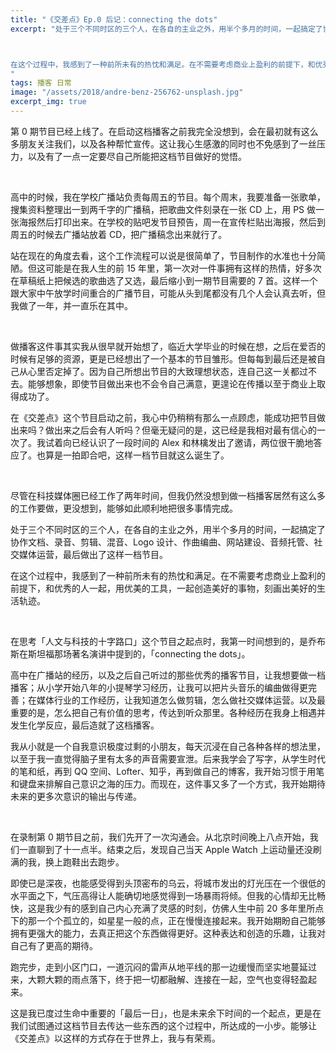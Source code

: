```yaml
---
title: "《交差点》Ep.0 后记：connecting the dots"
excerpt: "处于三个不同时区的三个人，在各自的主业之外，用半个多月的时间，一起搞定了协作文档、录音、剪辑、混音、Logo 设计、作曲编曲、网站建设、音频托管、社交媒体运营，最后做出了这样一档节目。



在这个过程中，我感到了一种前所未有的热忱和满足。在不需要考虑商业上盈利的前提下，和优秀的人一起，用优美的工具，一起创造美好的事物，刻画出美好的生活轨迹。
"
tags: 播客 日常
image: "/assets/2018/andre-benz-256762-unsplash.jpg"
excerpt_img: true
---
```


第 0 期节目已经上线了。在启动这档播客之前我完全没想到，会在最初就有这么多朋友关注我们，以及各种帮忙宣传。这让我心生感激的同时也不免感到了一丝压力，以及有了一点一定要尽自己所能把这档节目做好的觉悟。

<br>

高中的时候，我在学校广播站负责每周五的节目。每个周末，我要准备一张歌单，搜集资料整理出一到两千字的广播稿，把歌曲文件刻录在一张 CD 上，用 PS 做一张海报然后打印出来。在学校的贴吧发节目预告，周一在宣传栏贴出海报，然后到周五的时候去广播站放着 CD，把广播稿念出来就行了。

站在现在的角度去看，这个工作流程可以说是很简单了，节目制作的水准也十分简陋。但这可能是在我人生的前 15 年里，第一次对一件事拥有这样的热情，好多次在草稿纸上把候选的歌曲选了又选，最后缩小到一期节目需要的 7 首。这样一个跟大家中午放学时间重合的广播节目，可能从头到尾都没有几个人会认真去听，但我做了一年，并一直乐在其中。

<br>

做播客这件事其实我从很早就开始想了，临近大学毕业的时候在想，之后在爱否的时候有足够的资源，更是已经想出了一个基本的节目雏形。但每每到最后还是被自己从心里否定掉了。因为自己所想出节目的大致理想状态，连自己这一关都过不去。能够想象，即使节目做出来也不会令自己满意，更遑论在传播以至于商业上取得成功了。

在《交差点》这个节目启动之前，我心中仍稍稍有那么一点顾虑，能成功把节目做出来吗？做出来之后会有人听吗？但毫无疑问的是，这已经是我相对最有信心的一次了。我试着向已经认识了一段时间的 Alex 和林檎发出了邀请，两位很干脆地答应了。也算是一拍即合吧，这样一档节目就这么诞生了。

<br>

尽管在科技媒体圈已经工作了两年时间，但我仍然没想到做一档播客居然有这么多的工作要做，更没想到，能够如此顺利地把很多事情完成。

处于三个不同时区的三个人，在各自的主业之外，用半个多月的时间，一起搞定了协作文档、录音、剪辑、混音、Logo 设计、作曲编曲、网站建设、音频托管、社交媒体运营，最后做出了这样一档节目。

在这个过程中，我感到了一种前所未有的热忱和满足。在不需要考虑商业上盈利的前提下，和优秀的人一起，用优美的工具，一起创造美好的事物，刻画出美好的生活轨迹。

<br>

在思考「人文与科技的十字路口」这个节目之起点时，我第一时间想到的，是乔布斯在斯坦福那场著名演讲中提到的，「connecting the dots」。

高中在广播站的经历，以及之后自己听过的那些优秀的播客节目，让我想要做一档播客；从小学开始八年的小提琴学习经历，让我可以把片头音乐的编曲做得更完善；在媒体行业的工作经历，让我知道怎么做剪辑，怎么做社交媒体运营。以及最重要的是，怎么把自己有价值的思考，传达到听众那里。各种经历在我身上相遇并发生化学反应，最后造就了这档播客。

我从小就是一个自我意识极度过剩的小朋友，每天沉浸在自己各种各样的想法里，以至于我一直觉得脑子里有太多的声音需要宣泄。后来我学会了写字，从学生时代的笔和纸，再到 QQ 空间、Lofter、知乎，再到做自己的博客，我开始习惯于用笔和键盘来排解自己意识之海的压力。而现在，这件事又多了一个方式，我开始期待未来的更多次意识的输出与传递。

<br>

在录制第 0 期节目之前，我们先开了一次沟通会。从北京时间晚上八点开始，我们一直聊到了十一点半。结束之后，发现自己当天 Apple Watch 上运动量还没刷满的我，换上跑鞋出去跑步。

即使已是深夜，也能感受得到头顶密布的乌云，将城市发出的灯光压在一个很低的水平面之下，气压高得让人能确切地感觉得到一场暴雨将倾。但我的心情却无比畅快，这是我少有的感到自己内心充满了灵感的时刻，仿佛人生中前 20 多年里所点下的那一个个孤立的，如星星一般的点，正在慢慢连接起来。我开始期盼自己能够拥有更强大的能力，去真正把这个东西做得更好。这种表达和创造的乐趣，让我对自己有了更高的期待。

跑完步，走到小区门口，一道沉闷的雷声从地平线的那一边缓慢而坚实地蔓延过来，大颗大颗的雨点落下，终于把一切都融解、连接在一起，空气也变得轻盈起来。

这是我已度过生命中重要的「最后一日」，也是未来余下时间的一个起点，更是在我们试图通过这档节目去传达一些东西的这个过程中，所达成的一小步。能够让《交差点》以这样的方式存在于世界上，我与有荣焉。